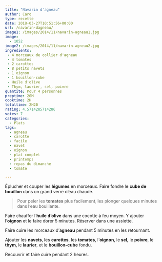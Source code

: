 ```yaml
---
title: "Navarin d'agneau"
author: Caro
type: recette
date: 2018-03-27T10:51:56+00:00
url: /navarin-dagneau/
image1: /images/2014/11/navarin-agneau1.jpg
image:
  - 1052
image2: /images/2014/11/navarin-agneau2.jpg
ingredients:
 - 4 morceaux de collier d'agneau
 - 4 tomates
 - 2 carottes
 - 8 petits navets
 - 1 oignon
 - 1 bouillon-cube
 - Huile d'olive
 - Thym, laurier, sel, poivre
quantite: Pour 4 personnes
preptime: 20M
cooktime: 2H
totaltime: 2H20
rating: 4.5714285714286
votes: 7
categories:
  - Plats
tags:
  - agneau
  - carotte
  - facile
  - navet
  - oignon
  - plat complet
  - printemps
  - repas du dimanche
  - tomate

---
```

Éplucher et couper les **légumes** en morceaux. Faire fondre le **cube de bouillon** dans un grand verre d&rsquo;eau chaude.

> Pour peler les **tomates** plus facilement, les plonger quelques minutes dans l&rsquo;eau bouillante.

Faire chauffer l&rsquo;**huile d&rsquo;olive** dans une cocotte à feu moyen. Y ajouter l&rsquo;**oignon** et le faire dorer 5 minutes. Réserver dans une assiette.

Faire cuire les morceaux d&rsquo;**agneau** pendant 5 minutes en les retournant.

Ajouter les **navets**, les **carottes**, les **tomates**, l&rsquo;**oignon**, le **sel**, le **poivre**, le **thym**, le **laurier**, et le **bouillon-cube** fondu.

Recouvrir et faire cuire pendant 2 heures.
